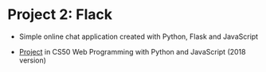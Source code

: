 # Project 2: Flack

* Simple online chat application created with Python, Flask and JavaScript

* [Project](https://docs.cs50.net/web/2020/x/projects/2/project2.html) in CS50 Web Programming with Python and JavaScript (2018 version)
